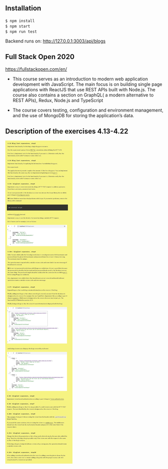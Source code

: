 ## Installation
`$ npm install` \
`$ npm start` \
`$ npm run test`

Backend runs on: http://127.0.0.1:3003/api/blogs

## Full Stack Open 2020
https://fullstackopen.com/en/

- This course serves as an introduction to modern web application development with JavaScript. The main focus is on building single page applications with ReactJS that use REST APIs built with Node.js. The course also contains a section on GraphQL( a modern alternative to REST APIs), Redux, Node.js and TypeScript

- The course covers testing, configuration and environment management, and the use of MongoDB for storing the application’s data.

## Description of the exercises 4.13-4.22
![](https://github.com/ufuk-techclass/FullStack2020/blob/Part4-exercise4.13-4.22-blog_list_expansions/README-exercise4.13-4.22.jpg)
